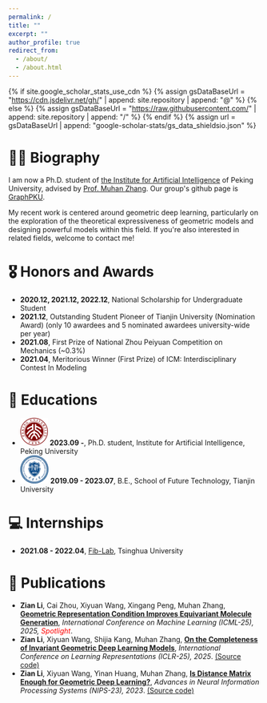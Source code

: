 ```yaml
---
permalink: /
title: ""
excerpt: ""
author_profile: true
redirect_from: 
  - /about/
  - /about.html
---
```


{% if site.google_scholar_stats_use_cdn %}
{% assign gsDataBaseUrl = "https://cdn.jsdelivr.net/gh/" | append: site.repository | append: "@" %}
{% else %}
{% assign gsDataBaseUrl = "https://raw.githubusercontent.com/" | append: site.repository | append: "/" %}
{% endif %}
{% assign url = gsDataBaseUrl | append: "google-scholar-stats/gs_data_shieldsio.json" %}

<span class='anchor' id='about-me'></span>

# 🧑‍💻 Biography

I am now a Ph.D. student of <a href='https://www.ai.pku.edu.cn'>the Institute for Artificial Intelligence</a> of Peking University, advised by <a href='https://muhanzhang.github.io'>Prof. Muhan Zhang</a>. Our group's github page is <a href='https://github.com/GraphPKU'>GraphPKU</a>.

My recent work is centered around geometric deep learning, particularly on the exploration of the theoretical expressiveness of geometric models and designing powerful models within this field. If you're also interested in related fields, welcome to contact me! 



# 🎖 Honors and Awards
- **2020.12, 2021.12, 2022.12**, National Scholarship for Undergraduate Student
- **2021.12**, Outstanding Student Pioneer of Tianjin University (Nomination Award) (only 10 awardees and 5 nominated awardees university-wide per year)
- **2021.08**, First Prize of National Zhou Peiyuan Competition on Mechanics (~0.3%)
- **2021.04**, Meritorious Winner (First Prize) of ICM: Interdisciplinary Contest In Modeling

# 📖 Educations
- <img src="../images/PKU logo.png" alt="PKU Logo" style="zoom:25%;" />        **2023.09 -**, Ph.D. student, Institute for Artificial Intelligence, Peking University
- <img src="../images/TJU logo.png" alt="TJU Logo" style="zoom:5.95%;" />        **2019.09 - 2023.07**, B.E., School of Future Technology, Tianjin University

# 💻 Internships
- **2021.08 - 2022.04**, <a href='http://fi.ee.tsinghua.edu.cn'>Fib-Lab</a>, Tsinghua University


# 📃 Publications
-  **Zian Li**, Cai Zhou, Xiyuan Wang, Xingang Peng, Muhan Zhang, <a href='https://arxiv.org/abs/2410.03655'>**Geometric Representation Condition Improves Equivariant Molecule Generation**</a>, *International Conference on Machine Learning (ICML-25), 2025, <span style="color:red">Spotlight</span>*.
-  **Zian Li**, Xiyuan Wang, Shijia Kang, Muhan Zhang, <a href='https://arxiv.org/abs/2402.04836'>**On the Completeness of Invariant Geometric Deep Learning Models**</a>, *International Conference on Learning Representations (ICLR-25), 2025*. <a href='https://github.com/GraphPKU/GeoNGNN'>(Source code)</a> 
-  **Zian Li**, Xiyuan Wang, Yinan Huang, Muhan Zhang, <a href='https://arxiv.org/pdf/2302.05743'>**Is Distance Matrix Enough for Geometric Deep Learning?**</a>, *Advances in Neural Information Processing Systems (NIPS-23), 2023*. <a href='https://github.com/GraphPKU/DisGNN'>(Source code)</a> 



<script type="text/javascript" id="clustrmaps" src="//cdn.clustrmaps.com/map_v2.js?cl=9b6b48&w=a&t=n&d=-Yj2y8ATNu3_ZP_ifvFgzhjGrfygQELILQknou-AYAs&co=e3c887&w=400"></script>
